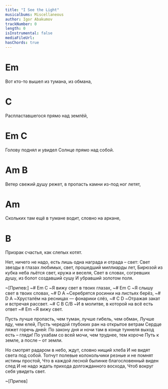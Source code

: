 ```yaml
---
title: "I See the Light"
musicalbums: Miscellaneous
author: Igor Abakumov
trackNumber: 0
length: 0
isInstrumental: false
mediaFileUrl: 
hasChords: true
---
```


# Em
Вот кто-то вышел из тумана, из обмана,
#                               C
Распластавшегося прямо над землёй,
# Em                                      C
Голову поднял и увидел Солнце прямо над собой.
# Am                                                     B
Ветер свежий душу режет, в пропасть камни из-под ног летят,
#  Am
Скольких там ещё в тумане водит, словно на аркане,
#                               B
Призрак счастья, как слепых котят.

Нет, ничего не надо, есть лишь одна награда и отрада – свет:
Свет звезды в глазах любимых, свет, прошедший миллиарды лет,
Бирюзой из кубка неба льётся свет, кружа и веселя,
Свет в словах, согревших душу, из болот создавший сушу
И убравший золотом поля.

~[Припев:]
~#         Em             C
~Я вижу свет в твоих глазах,
~#          Em             C
~Я слышу свет в твоих словах,
~#      D                A
~Серебрятся росинки на листьях берёз,
~#       D                   A
~Хрусталём на ресницах — фонарики слёз,
~#     C                D
~Отражая закат и встречая рассвет.
~#       C                    B         C/B
~И в молитве, в которой на всё есть ответ
~#         Em
~Я вижу свет.

Пусть лучше пропасть, чем туман, лучше гибель, чем обман,
Лучше яду, чем елей,
Пусть чередой глубоких ран на открытое ветрам
Сердце ляжет горечь дней:
По закону дня и ночи там в конце туннеля выход есть – гляди!
По ухабам со всей мочи, чем труднее, тем короче
Путь к земле, а после – от земли.

Но смотрят радаром в небо, ждут, словно нищий хлеба
И не видят света под собой.
Топчут полевые колокольчики резные и не помнят истины простой,
Что в каждой лесной былинке благословенный виден след
И не надо ждать прихода долгожданного восхода,
Чтоб вокруг себя увидеть свет.

~[Припев]

